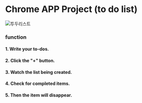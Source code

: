 # Chrome APP Project (to do list)

![투두리스트](https://user-images.githubusercontent.com/62427558/138876636-c8250d6e-f041-4c68-ae36-6f77adb64868.png)


### function

#### 1. Write your to-dos.
#### 2. Click the "+" button.
#### 3. Watch the list being created.
#### 4. Check for completed items.
#### 5. Then the item will disappear.

